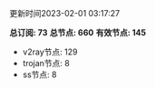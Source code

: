 更新时间2023-02-01 03:17:27

**总订阅: 73**
**总节点: 660**
**有效节点: 145**
- v2ray节点: 129
- trojan节点: 8
- ss节点: 8
